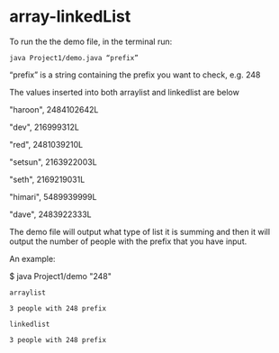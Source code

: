 # array-linkedList
To run the the demo file, in the terminal run:

	java Project1/demo.java “prefix”

“prefix” is a string containing the prefix you want to check, e.g. 248

The values inserted into both arraylist and linkedlist are below

"haroon", 2484102642L

"dev", 216999312L

"red", 2481039210L

"setsun", 2163922003L

"seth", 2169219031L

"himari", 5489939999L

 "dave", 2483922333L

The demo file will output what type of list it is summing and then it will output the number of people with the prefix that you have input. 

An example: 

$  java Project1/demo "248"

	arraylist
	
	3 people with 248 prefix
	
	linkedlist
	
	3 people with 248 prefix
